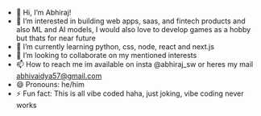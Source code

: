 - 👋 Hi, I’m Abhiraj!
- 👀 I’m interested in building web apps, saas, and fintech products and also ML and AI models, I would also love to develop games as a hobby but thats for near future
- 🌱 I’m currently learning python, css, node, react and next.js
- 💞️ I’m looking to collaborate on my mentioned interests
- 📫 How to reach me im available on insta @abhiraj_sw or heres my mail abhivaidya57@gmail.com
- 😄 Pronouns: he/him
- ⚡ Fun fact: This is all vibe coded haha, just joking, vibe coding never works
<!---
Abhiloveshoes/Abhiloveshoes is a ✨ special ✨ repository because its `README.md` (this file) appears on your GitHub profile.
You can click the Preview link to take a look at your changes.
--->
